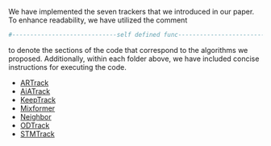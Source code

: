 We have implemented the seven trackers that we introduced in our paper. To enhance readability, we have utilized the comment 

```python
#-----------------------------self defined func----------------------------------------------- 
```

to denote the sections of the code that correspond to the algorithms we proposed. Additionally, within each folder above, we have included concise instructions for executing the code.

- [ARTrack](https://github.com/LiuYuML/Depth-Attention/tree/main/Trackers/ARTrack)
- [AiATrack](https://github.com/LiuYuML/Depth-Attention/tree/main/Trackers/AiATrack)
- [KeepTrack](https://github.com/LiuYuML/Depth-Attention/tree/main/Trackers/KeepTrack)
- [Mixformer](https://github.com/LiuYuML/Depth-Attention/tree/main/Trackers/Mixformer)
- [Neighbor](https://github.com/LiuYuML/Depth-Attention/tree/main/Trackers/Neighbor)
- [ODTrack](https://github.com/LiuYuML/Depth-Attention/tree/main/Trackers/ODTrack)
- [STMTrack](https://github.com/LiuYuML/Depth-Attention/tree/main/Trackers/STMTrack)
